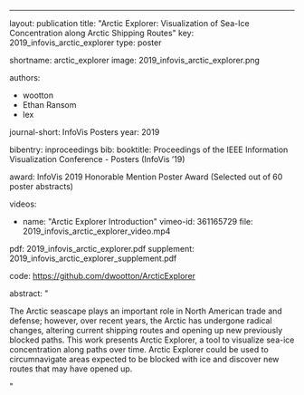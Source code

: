---
layout: publication
title: "Arctic Explorer: Visualization of Sea-Ice Concentration along Arctic Shipping Routes"
key: 2019_infovis_arctic_explorer
type: poster

shortname: arctic_explorer
image: 2019_infovis_arctic_explorer.png

authors:
- wootton
- Ethan Ransom
- lex

journal-short: InfoVis Posters
year: 2019

bibentry: inproceedings
bib:
  booktitle: Proceedings of the IEEE Information Visualization Conference - Posters (InfoVis ’19)

award: InfoVis 2019 Honorable Mention Poster Award (Selected out of 60 poster abstracts)

videos:  
  - name: "Arctic Explorer Introduction"
    vimeo-id: 361165729
    file: 2019_infovis_arctic_explorer_video.mp4

pdf: 2019_infovis_arctic_explorer.pdf
supplement: 2019_infovis_arctic_explorer_supplement.pdf

code: https://github.com/dwootton/ArcticExplorer

abstract: "
<p>The Arctic seascape plays an important role in North American trade and defense; however, over recent years, the Arctic has undergone radical changes, altering current shipping routes and opening up new previously blocked paths. This work presents Arctic Explorer, a tool to visualize sea-ice concentration along paths over time. Arctic Explorer could be used to circumnavigate areas expected to be blocked with ice and discover new routes that may have opened up. </p>"
